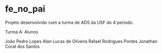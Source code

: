 # fe_no_pai
Projeto desenvolvido com a turma de ADS da USF do 4 período.

Turma A:
Alunos 

João Pedro Lopes
Alan Lucas de Oliveira
Rafael Rodrigues Pontes
Jonathan Corat dos Santos
